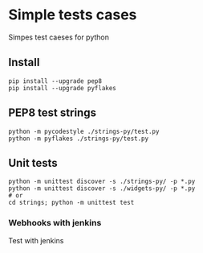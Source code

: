 # Simple tests cases
Simpes test caeses for python

## Install 
    pip install --upgrade pep8
    pip install --upgrade pyflakes

## PEP8 test strings
    python -m pycodestyle ./strings-py/test.py
    python -m pyflakes ./strings-py/test.py

## Unit tests
    python -m unittest discover -s ./strings-py/ -p *.py
    python -m unittest discover -s ./widgets-py/ -p *.py
    # or
    cd strings; python -m unittest test

### Webhooks with jenkins
Test with jenkins
